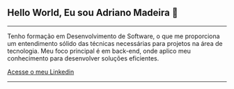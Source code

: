 ## Hello World, Eu sou Adriano Madeira  👋
------------

Tenho formação em Desenvolvimento de Software, o que me proporciona um entendimento sólido das técnicas necessárias para projetos na área de tecnologia. Meu foco principal é em back-end, onde aplico meu conhecimento para desenvolver soluções eficientes.


[Acesse o meu Linkedin](www.linkedin.com/in/devadriano21)

---------

<!--
**DevAdriano21/DevAdriano21** is a ✨ _special_ ✨ repository because its `README.md` (this file) appears on your GitHub profile.

Here are some ideas to get you started:

- 🔭 I’m currently working on ...
- 🌱 I’m currently learning ...
- 👯 I’m looking to collaborate on ...
- 🤔 I’m looking for help with ...
- 💬 Ask me about ...
- 📫 How to reach me: ...
- 😄 Pronouns: ...
- ⚡ Fun fact: ...
-->
